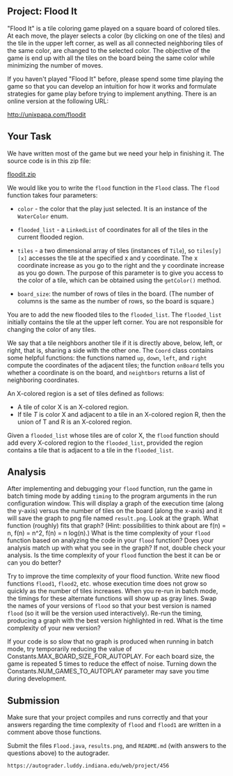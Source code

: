 Project: Flood It
-----------------

"Flood It" is a tile coloring game played on a square board of colored
tiles. At each move, the player selects a color (by clicking on one of
the tiles) and the tile in the upper left corner, as well as all
connected neighboring tiles of the same color, are changed to the
selected color. The objective of the game is end up with all the tiles
on the board being the same color while minimizing the number of
moves.

If you haven't played "Flood It" before, please spend some time
playing the game so that you can develop an intuition for how it works
and formulate strategies for game play before trying to implement
anything. There is an online version at the following URL:

http://unixpapa.com/floodit


Your Task
---------

We have written most of the game but we need your help in finishing
it. The source code is in this zip file:

[floodit.zip](./FloodIt/floodit.zip)

We would like you to write the `flood` function in the
`Flood` class. The `flood` function takes four parameters:

* `color` - the color that the play just selected.
   It is an instance of the `WaterColor` enum.

* `flooded_list` - a `LinkedList` of coordinates for all of the tiles
   in the current flooded region.

* `tiles` - a two dimensional array of tiles (instances of `Tile`),
   so `tiles[y][x]` accesses the tile at the specified x and y coordinate.
   The x coordinate increase as you go to the
   right and the y coordinate increase as you go down.
   The purpose of this parameter is to give you access to the color
   of a tile, which can be obtained using the `getColor()` method.

* `board_size`: the number of rows of tiles in the board.  (The number
   of columns is the same as the number of rows, so the board is
   square.)

You are to add the new flooded tiles to the `flooded_list`. The
`flooded_list` initially contains the tile at the upper left corner.
You are not responsible for changing the color of any tiles.

We say that a tile neighbors another tile if it is directly above,
below, left, or right, that is, sharing a side with the other one. The
`Coord` class contains some helpful functions: the functions named
`up`, `down`, `left`, and `right` compute the coordinates of the
adjacent tiles; the function `onBoard` tells you whether a coordinate
is on the board, and `neightbors` returns a list of neighboring
coordinates.

An X-colored region is a set of tiles defined as follows:
* A tile of color X is an X-colored region.
* If tile $T$ is color X and adjacent to
  a tile in an X-colored region R, then the union of T and R
   is an X-colored region.

Given a `flooded_list` whose tiles are of color X, the `flood`
function should add every X-colored region to the `flooded_list`,
provided the region contains a tile that is adjacent to a tile in the
`flooded_list`.


Analysis
--------

After implementing and debugging your `flood` function, run the game
in batch timing mode by adding `timing` to the program arguments in
the run configuration window. This will display a graph of the
execution time (along the y-axis) versus the number of tiles on the board (along
the x-axis) and it will save the graph to png file named `result.png`.  Look at the
graph. What function (roughly) fits that graph? (Hint: possibilities
to think about are f(n) = n, f(n) = n^2, f(n) = n log(n).)  What
is the time complexity of your `flood` function based on analyzing the code
in your `flood` function?  Does your analysis match up with what you
see in the graph? If not, double check your analysis.
Is the time complexity of your `flood` function the best it can be
or can you do better?

Try to improve the time complexity of your flood function.
Write new flood functions `flood1`, `flood2`, etc. whose
execution time does not grow so quickly as the number of tiles
increases. When you re-run in batch mode, the timings for these
alternate functions will show up as gray lines. Swap the names of your
versions of `flood` so that your best version is named `flood` (so it
will be the version used interactively).  Re-run the timing, producing
a graph with the best version highlighted in red. What is the
time complexity of your new version?

If your code is so slow that no graph is produced when running in
batch mode, try temporarily reducing the value of
Constants.MAX_BOARD_SIZE_FOR_AUTOPLAY. For each board size, the game
is repeated 5 times to reduce the effect of noise. Turning down the
Constants.NUM_GAMES_TO_AUTOPLAY parameter may save you time during
development.


Submission
----------

Make sure that your project compiles and runs correctly
and that your answers regarding the time complexity of `flood`
and `flood1` are written in a comment above those functions.

Submit the files `Flood.java`, `results.png`, and `README.md` (with answers
to the questions above) to the autograder.

    https://autograder.luddy.indiana.edu/web/project/456


